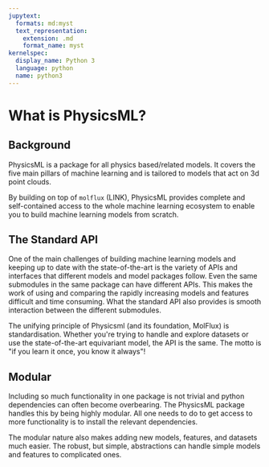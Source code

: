 ```yaml
---
jupytext:
  formats: md:myst
  text_representation:
    extension: .md
    format_name: myst
kernelspec:
  display_name: Python 3
  language: python
  name: python3
---
```


# What is PhysicsML?

## Background

PhysicsML is a package for all physics based/related models. It covers the five main pillars of machine learning and is
tailored to models that act on 3d point clouds.

By building on top of ``molflux`` (LINK), PhysicsML provides complete and self-contained access to the whole machine learning
ecosystem to enable you to build machine learning models from scratch.

## The Standard API

One of the main challenges of building machine learning models and keeping up to date with the state-of-the-art is the
variety of APIs and interfaces that different models and model packages follow. Even the same submodules in the same
package can have different APIs. This makes the work of using and comparing the rapidly increasing models and features
difficult and time consuming. What the standard API also provides is smooth interaction between the different submodules.

The unifying principle of Physicsml (and its foundation, MolFlux) is standardisation. Whether you're trying to handle and
explore datasets or use the state-of-the-art equivariant model, the API is the same. The motto is "if you learn it once,
you know it always"!

## Modular

Including so much functionality in one package is not trivial and python dependencies can often become overbearing. The
PhysicsML package handles this by being highly modular. All one needs to do to get access to more functionality is to install
the relevant dependencies.

The modular nature also makes adding new models, features, and datasets much easier. The robust, but simple, abstractions
can handle simple models and features to complicated ones.
